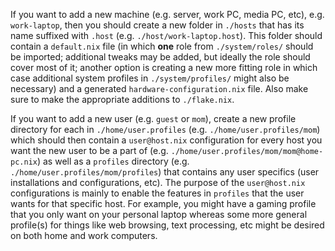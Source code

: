 If you want to add a new machine (e.g. server, work PC, media PC, etc), e.g. `work-laptop`, then you should create a new folder in `./hosts` that has its name suffixed with `.host` (e.g. `./host/work-laptop.host`). This folder should contain a `default.nix` file (in which **one** role from `./system/roles/` should be imported; additional tweaks may be added, but ideally the role should cover most of it; another option is creating a new more fitting role in which case additional system profiles in `./system/profiles/` might also be necessary) and a generated `hardware-configuration.nix` file. Also make sure to make the appropriate additions to `./flake.nix`.

If you want to add a new user (e.g. `guest` or `mom`), create a new profile directory for each in `./home/user.profiles` (e.g. `./home/user.profiles/mom`) which should then contain a `user@host.nix` configuration for every host you want the new user to be a part of (e.g. `./home/user.profiles/mom/mom@home-pc.nix`) as well as a `profiles` directory (e.g. `./home/user.profiles/mom/profiles`) that contains any user specifics (user installations and configurations, etc). The purpose of the `user@host.nix` configurations is mainly to enable the features in `profiles` that the user wants for that specific host. For example, you might have a gaming profile that you only want on your personal laptop whereas some more general profile(s) for things like web browsing, text processing, etc might be desired on both home and work computers.
